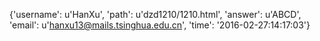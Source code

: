 {'username': u'HanXu', 'path': u'dzd1210/1210.html', 'answer': u'ABCD', 'email': u'hanxu13@mails.tsinghua.edu.cn', 'time': '2016-02-27:14:17:03'}